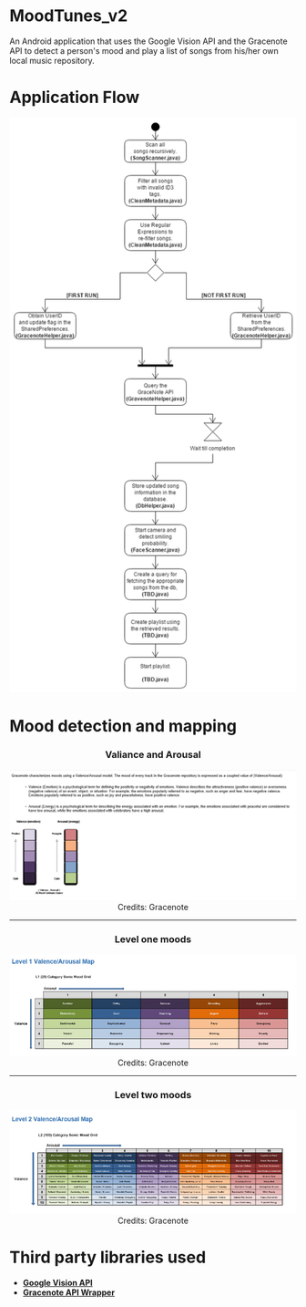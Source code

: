 # MoodTunes_v2
An Android application that uses the Google Vision API and the Gracenote API to detect a person's mood and play a list of songs from his/her own local music repository.

# Application Flow
<p align="center">
  <img src="/Resources/flow_diagram.png" alt="Flow Diagram"/>
</p>

# Mood detection and mapping
<div align="center">
<h3>Valiance and Arousal</h3>
<img src="/Resources/1.png" alt="Credits: Gracenote"/>
Credits: Gracenote
</div>

<hr>

<div align="center">
<h3>Level one moods</h3>
<img src="/Resources/2.png" alt="Credits: Gracenote" />
Credits: Gracenote
</div>

<hr>

<div align="center">
<h3>Level two moods</h3>
<img src="/Resources/3.png" alt="Credits: Gracenote" />
Credits: Gracenote
</div>

# Third party libraries used
<ul>
<li><b><a href="https://github.com/googlesamples/android-vision">Google Vision API</a></b></li>
<li><b><a href="https://github.com/richadams/java-gracenote">Gracenote API Wrapper</a></b></li>
</ul>
